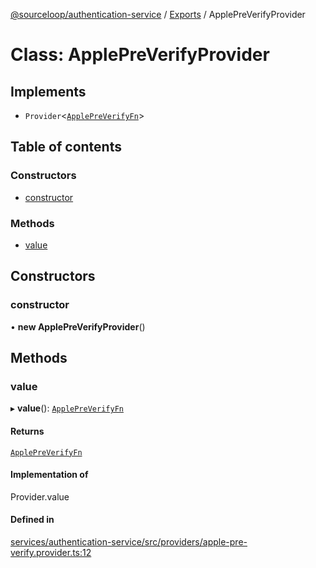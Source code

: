 [@sourceloop/authentication-service](../README.md) / [Exports](../modules.md) / ApplePreVerifyProvider

# Class: ApplePreVerifyProvider

## Implements

- `Provider`<[`ApplePreVerifyFn`](../interfaces/ApplePreVerifyFn.md)\>

## Table of contents

### Constructors

- [constructor](ApplePreVerifyProvider.md#constructor)

### Methods

- [value](ApplePreVerifyProvider.md#value)

## Constructors

### constructor

• **new ApplePreVerifyProvider**()

## Methods

### value

▸ **value**(): [`ApplePreVerifyFn`](../interfaces/ApplePreVerifyFn.md)

#### Returns

[`ApplePreVerifyFn`](../interfaces/ApplePreVerifyFn.md)

#### Implementation of

Provider.value

#### Defined in

[services/authentication-service/src/providers/apple-pre-verify.provider.ts:12](https://github.com/codeweb05/repo1/blob/a4cf318/services/authentication-service/src/providers/apple-pre-verify.provider.ts#L12)
